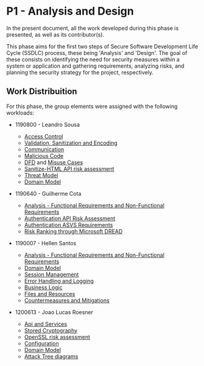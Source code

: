 

# P1 - Analysis and Design

In the present document, all the work developed during this phase is presented, as well as its contributor(s).

This phase aims for the first two steps of Secure Software Development Life Cycle (SSDLC) process, these being 'Analysis' and 'Design'. The goal of these consists on identifying the need for security measures within a system or application and gathering requirements, analyzing risks, and planning the security strategy for the project, respectively.


## Work Distribuition

For this phase, the group elements were assigned with the following workloads:

- 1190800 - Leandro Sousa	
	- [Access Control](https://github.com/padrinoski/desofs2024_M1C_1/blob/main/documentation/ssdlc/security-requirements/access_control.md)
	- [Validation, Sanitization and Encoding](https://github.com/padrinoski/desofs2024_M1C_1/blob/main/documentation/ssdlc/security-requirements/validation_sanitization_encoding.md)
	- [Communication](https://github.com/padrinoski/desofs2024_M1C_1/blob/main/documentation/ssdlc/security-requirements/communication.md)
	- [Malicious Code](https://github.com/padrinoski/desofs2024_M1C_1/blob/main/documentation/ssdlc/security-requirements/malicious_code.md)
	- [DFD](https://github.com/padrinoski/desofs2024_M1C_1/tree/main/documentation/domain/Diagrams/DFD) and [Misuse Cases](https://github.com/padrinoski/desofs2024_M1C_1/blob/main/documentation/domain/MisuseCases.jpg)
	- [Sanitize-HTML API risk assessment](https://github.com/padrinoski/desofs2024_M1C_1/blob/main/documentation/ssdlc/security-requirements/sanitize-html_risk_assessment.md)
	- [Threat Model](https://github.com/padrinoski/desofs2024_M1C_1/blob/main/documentation/ssdlc/ThreatModel.md)
	- [Domain Model](https://github.com/padrinoski/desofs2024_M1C_1/blob/main/documentation/domain/Comic%20Book%20Store.jpg)

- 1190640 - Guilherme Cota
	- [Analysis - Functional Requirements and Non-Functional Requirements](https://github.com/padrinoski/desofs2024_M1C_1/blob/main/documentation/ssdlc/analysis.md)
	- [Authentication API Risk Assessment](https://github.com/padrinoski/desofs2024_M1C_1/blob/main/documentation/ssdlc/security-requirements/auth0_assessment.md)
	- [Authentication ASVS Requirements](https://github.com/padrinoski/desofs2024_M1C_1/blob/main/documentation/ssdlc/security-requirements/authentication.md)
	- [Risk Ranking through Microsoft DREAD](https://github.com/padrinoski/desofs2024_M1C_1/blob/main/documentation/ssdlc/DREAD.md)

- 1190007 - Hellen Santos
	- [Analysis - Functional Requirements and Non-Functional Requirements](https://github.com/padrinoski/desofs2024_M1C_1/blob/main/documentation/ssdlc/analysis.md)
    - [Domain Model](https://github.com/padrinoski/desofs2024_M1C_1/blob/main/documentation/domain/Comic%20Book%20Store.jpg)
	- [Session Management](https://github.com/padrinoski/desofs2024_M1C_1/blob/main/documentation/ssdlc/security-requirements/session_management.md)
    - [Error Handling and Logging](https://github.com/padrinoski/desofs2024_M1C_1/blob/main/documentation/ssdlc/security-requirements/error_handling_and_logging.md)
    - [Business Logic](https://github.com/padrinoski/desofs2024_M1C_1/blob/main/documentation/ssdlc/security-requirements/business_logic.md)
    - [Files and Resources](https://github.com/padrinoski/desofs2024_M1C_1/blob/main/documentation/ssdlc/security-requirements/file_and_resources.md)
    - [Countermeasures and Mitigations](https://github.com/padrinoski/desofs2024_M1C_1/blob/main/documentation/ssdlc/countermeasures_and_mitigations.md)
- 1200613 - Joao Lucas Roesner
	- [Api and Services](https://github.com/padrinoski/desofs2024_M1C_1/blob/main/documentation/ssdlc/security-requirements/api_and_webservice.md)
	- [Stored Cryptography](https://github.com/padrinoski/desofs2024_M1C_1/blob/main/documentation/ssdlc/security-requirements/stored_cryptography.md)
	- [OpenSSL risk assessment](https://github.com/padrinoski/desofs2024_M1C_1/blob/main/documentation/ssdlc/security-requirements/OpenSSL_risk_assessment.md)
	- [Configuration](https://github.com/padrinoski/desofs2024_M1C_1/blob/main/documentation/ssdlc/security-requirements/configuration.md)
	- [Domain Model](https://github.com/padrinoski/desofs2024_M1C_1/blob/main/documentation/domain/Comic%20Book%20Store.jpg)
	- [Attack Tree diagrams](https://github.com/padrinoski/desofs2024_M1C_1/tree/main/documentation/domain/Diagrams/Attack%20Tree)
